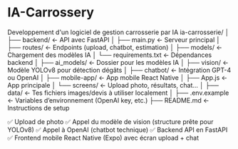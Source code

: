 # IA-Carrossery
Developpement d'un logiciel de gestion carrosserie par IA
ia-carrosserie/
│
├── backend/                ← API avec FastAPI
│   ├── main.py             ← Serveur principal
│   ├── routes/             ← Endpoints (upload, chatbot, estimation)
│   ├── models/             ← Chargement des modèles IA
│   └── requirements.txt    ← Dépendances backend
│
├── ai_models/              ← Dossier pour les modèles IA
│   ├── vision/             ← Modèle YOLOv8 pour détection dégâts
│   ├── chatbot/            ← Intégration GPT-4 ou OpenAI
│
├── mobile-app/             ← App mobile React Native
│   ├── App.js              ← App principale
│   └── screens/            ← Upload photo, résultats, chat...
│
├── data/                   ← Tes fichiers images/devis à utiliser localement
│
├── .env.example            ← Variables d’environnement (OpenAI key, etc.)
├── README.md               ← Instructions de setup

✅ Upload de photo
✅ Appel du modèle de vision (structure prête pour YOLOv8)
✅ Appel à OpenAI (chatbot technique)
✅ Backend API en FastAPI
✅ Frontend mobile React Native (Expo) avec écran upload + chat

